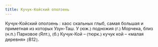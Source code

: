 ```yaml
---
title: Кучук-Койский оползень
---
```


Кучук-Койский оползень
: хаос скальных глыб, самая большая и приметная из которых Узун-Таш. У ⦅юж.⦆ подножия ⦅г.⦆ Морчека, близ ⦅н.п.⦆ Парковое ⦅Ялт.⦆, ⦅б.⦆ Кучук-Кой – ⦅тюрк.⦆ кучук кой – «малая деревня» ⦃В12⦄.
